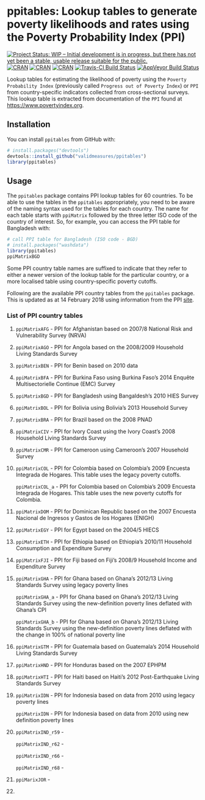
<!-- README.md is generated from README.Rmd. Please edit that file -->

# ppitables: Lookup tables to generate poverty likelihoods and rates using the Poverty Probability Index (PPI)

[![Project Status: WIP – Initial development is in progress, but there
has not yet been a stable, usable release suitable for the
public.](http://www.repostatus.org/badges/latest/wip.svg)](http://www.repostatus.org/#wip)
[![CRAN](https://img.shields.io/cran/v/ppitables.svg)](https://CRAN.R-project.org/package=ppitables)
[![CRAN](https://img.shields.io/cran/l/ppitables.svg)](https://github.com/validmeasures/ppitables/blob/master/LICENSE.md)
[![CRAN](http://cranlogs.r-pkg.org/badges/ppitables)](https://CRAN.R-project.org/package=ppitables)
[![Travis-CI Build
Status](https://travis-ci.org/validmeasures/ppitables.svg?branch=master)](https://travis-ci.org/validmeasures/ppitables)
[![AppVeyor Build
Status](https://ci.appveyor.com/api/projects/status/github/validmeasures/ppitables?branch=master&svg=true)](https://ci.appveyor.com/project/validmeasures/ppitables)

Lookup tables for estimating the likelihood of poverty using the
`Poverty Probability Index` (previously called `Progress out of Poverty
Index`) or `PPI` from country-specific indicators collected from
cross-sectional surveys. This lookup table is extracted from
documentation of the `PPI` found at <https://www.povertyindex.org>.

## Installation

You can install `ppitables` from GitHub with:

``` r
# install.packages("devtools")
devtools::install_github("validmeasures/ppitables")
library(ppitables)
```

## Usage

The `ppitables` package contains PPI lookup tables for 60 countries. To
be able to use the tables in the `ppitables` appropriately, you need to
be aware of the naming syntax used for the tables for each country. The
name for each table starts with `ppiMatrix` followed by the three letter
ISO code of the country of interest. So, for example, you can access the
PPI table for Bangladesh with:

``` r
# call PPI table for Bangladesh (ISO code - BGD)
# install.packages("washdata")
library(ppitables)
ppiMatrixBGD
```

Some PPI country table names are suffixed to indicate that they refer to
either a newer version of the lookup table for the particular country,
or a more localised table using country-specific poverty cutoffs.

Following are the available PPI country tables from the `ppitables`
package. This is updated as at 14 February 2018 using information from
the PPI [site](https://www.povertyindex.org).

### List of PPI country tables

1.  `ppiMatrixAFG` - PPI for Afghanistan based on 2007/8 National Risk
    and Vulnerability Survey (NRVA)

2.  `ppiMatrixAGO` - PPI for Angola based on the 2008/2009 Household
    Living Standards Survey

3.  `ppiMatrixBEN` - PPI for Benin based on 2010 data

4.  `ppiMatrixBFA` - PPI for Burkina Faso using Burkina Faso’s 2014
    Enquête Multisectorielle Continue (EMC) Survey

5.  `ppiMatrixBGD` - PPI for Bangladesh using Bangaldesh’s 2010 HIES
    Survey

6.  `ppiMatrixBOL` - PPI for Bolivia using Bolivia’s 2013 Household
    Survey

7.  `ppiMatrixBRA` - PPI for Brazil based on the 2008 PNAD

8.  `ppiMatrixCIV` - PPI for Ivory Coast using the Ivory Coast’s 2008
    Household Living Standards Survey

9.  `ppiMatrixCMR` - PPI for Cameroon using Cameroon’s 2007 Household
    Survey

10. `ppiMatrixCOL` - PPI for Colombia based on Colombia’s 2009 Encuesta
    Integrada de Hogares. This table uses the legacy poverty cutoffs.
    
    `ppiMatrixCOL_a` - PPI for Colombia based on Colombia’s 2009
    Encuesta Integrada de Hogares. This table uses the new poverty
    cutoffs for Colombia.

11. `ppiMatrixDOM` - PPI for Dominican Republic based on the 2007
    Encuesta Nacional de Ingresos y Gastos de los Hogares (ENIGH)

12. `ppiMatrixEGY` - PPI for Egypt based on the 2004/5 HIECS

13. `ppiMatrixETH` - PPI for Ethiopia based on Ethiopia’s 2010/11
    Household Consumption and Expenditure Survey

14. `ppiMatrixFJI` - PPI for Fiji based on Fiji’s 2008/9 Household
    Income and Expenditure Survey

15. `ppiMatrixGHA` - PPI for Ghana based on Ghana’s 2012/13 Living
    Standards Survey using legacy poverty lines
    
    `ppiMatrixGHA_a` - PPI for Ghana based on Ghana’s 2012/13 Living
    Standards Survey using the new-definition poverty lines deflated
    with Ghana’s CPI
    
    `ppiMatrixGHA_b` - PPI for Ghana based on Ghana’s 2012/13 Living
    Standards Survey using the new-definition poverty lines deflated
    with the change in 100% of national poverty line

16. `ppiMatrixGTM` - PPI for Guatemala based on Guatemala’s 2014
    Household Living Standards Survey

17. `ppiMatrixHND` - PPI for Honduras based on the 2007 EPHPM

18. `ppiMatrixHTI` - PPI for Haiti based on Haiti’s 2012 Post-Earthquake
    Living Standards Survey

19. `ppiMatrixIDN` - PPI for Indonesia based on data from 2010 using
    legacy poverty lines
    
    `ppiMatrixIDN` - PPI for Indonesia based on data from 2010 using new
    definition poverty lines

20. `ppiMatrixIND_r59` -
    
    `ppiMatrixIND_r62` -
    
    `ppiMatrixIND_r66` -
    
    `ppiMatrixIND_r68` -

21. `ppiMarixJOR` -

22.

